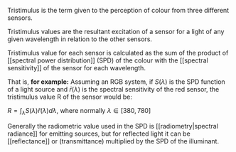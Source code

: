 Tristimulus is the term given to the perception of colour from three different sensors.

Tristimulus values are the resultant excitation of a sensor for a light of any given wavelength in relation to the other sensors.

Tristimulus value for each sensor is calculated as the sum of the product of [[spectral power distribution]] (SPD) of the colour with the [[spectral sensitivity]] of the sensor for each wavelength. 

That is, **for example:**
Assuming an RGB system, if $S(\lambda)$ is the SPD function of a light source and $\bar{r}(\lambda)$ is the spectral sensitivity of the red sensor, the tristimulus value R of the sensor would be:

$R=\int_{\lambda}S(\lambda)\bar{r}(\lambda)d\lambda$, where normally $\lambda\in [380, 780]$

Generally the radiometric value used in the SPD is [[radiometry|spectral radiance]] for emitting sources, but for reflected light it can be [[reflectance]] or (transmittance) multiplied by the SPD of the illuminant.